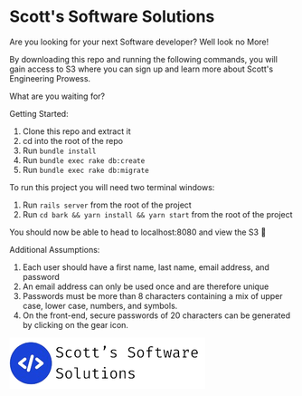 # Scott's Software Solutions

Are you looking for your next Software developer? Well look no More!

By downloading this repo and running the following commands, you will gain access to S3 where you can sign up and learn more about Scott's Engineering Prowess.

What are you waiting for?


Getting Started:
1. Clone this repo and extract it
2. cd into the root of the repo
3. Run `bundle install`
4. Run `bundle exec rake db:create`
5. Run `bundle exec rake db:migrate`


To run this project you will need two terminal windows:
1. Run `rails server` from the root of the project
2. Run `cd bark && yarn install && yarn start` from the root of the project

You should now be able to head to localhost:8080 and view the S3 🎉

Additional Assumptions: 
1. Each user should have a first name, last name, email address, and password
2. An email address can only be used once and are therefore unique
3. Passwords must be more than 8 characters containing a mix of upper case, lower case, numbers, and symbols.
4. On the front-end, secure passwords of 20 characters can be generated by clicking on the gear icon.


![S3](./bark/src/assets/s3.png)


